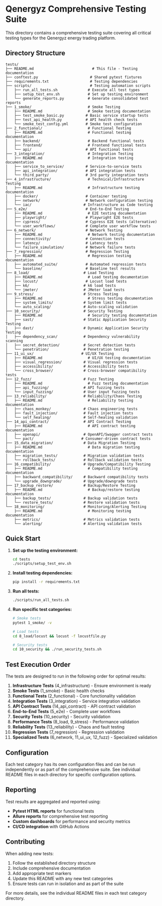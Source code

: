 # Qenergyz Comprehensive Testing Suite

This directory contains a comprehensive testing suite covering all critical testing types for the Qenergyz energy trading platform.

## Directory Structure

```
tests/
├── README.md                           # This file - Testing documentation
├── conftest.py                        # Shared pytest fixtures
├── requirements.txt                   # Testing dependencies
├── scripts/                           # Testing automation scripts
│   ├── run_all_tests.sh              # Execute all test types
│   ├── setup_test_env.sh             # Set up testing environment
│   └── generate_reports.py           # Generate consolidated test reports
├── 1_smoke/                          # Smoke Testing
│   ├── README.md                     # Smoke testing documentation
│   ├── test_smoke_basic.py          # Basic service startup tests
│   ├── test_api_health.py           # API health check tests
│   └── smoke_test_config.yml        # Smoke test configuration
├── 2_functional/                     # Functional Testing
│   ├── README.md                     # Functional testing documentation
│   ├── backend/                      # Backend functional tests
│   ├── frontend/                     # Frontend functional tests
│   └── api/                         # API functional tests
├── 3_integration/                    # Integration Testing
│   ├── README.md                     # Integration testing documentation
│   ├── service_to_service/          # Service-to-service tests
│   ├── api_integration/             # API integration tests
│   └── third_party/                 # 3rd party integration tests
├── 4_infrastructure/                 # Technical/Infrastructure Testing
│   ├── README.md                     # Infrastructure testing documentation
│   ├── docker/                      # Container testing
│   ├── network/                     # Network configuration testing
│   └── iac/                        # Infrastructure as Code testing
├── 5_e2e/                           # End-to-End Testing
│   ├── README.md                     # E2E testing documentation
│   ├── playwright/                  # Playwright E2E tests
│   ├── cypress/                     # Cypress E2E tests (alternative)
│   └── user_workflows/              # Complete user workflow tests
├── 6_network/                       # Network Testing
│   ├── README.md                     # Network testing documentation
│   ├── connectivity/                # Connection tests
│   ├── latency/                     # Latency tests
│   └── failure_simulation/          # Network failure tests
├── 7_regression/                    # Regression Testing
│   ├── README.md                     # Regression testing documentation
│   ├── automated_suite/             # Automated regression tests
│   └── baseline/                    # Baseline test results
├── 8_load/                         # Load Testing
│   ├── README.md                     # Load testing documentation
│   ├── locust/                      # Locust load tests
│   ├── k6/                         # k6 load tests
│   └── jmeter/                     # JMeter load tests
├── 9_stress/                       # Stress Testing
│   ├── README.md                     # Stress testing documentation
│   ├── system_limits/              # System limit tests
│   └── auto_scaling/               # Auto-scaling validation
├── 10_security/                    # Security Testing
│   ├── README.md                     # Security testing documentation
│   ├── sast/                       # Static Application Security Testing
│   ├── dast/                       # Dynamic Application Security Testing
│   ├── dependency_scan/            # Dependency vulnerability scanning
│   ├── secret_detection/           # Secret detection tests
│   └── penetration/                # Penetration testing
├── 11_ui_ux/                      # UI/UX Testing
│   ├── README.md                     # UI/UX testing documentation
│   ├── visual_regression/          # Visual regression tests
│   ├── accessibility/              # Accessibility tests
│   └── cross_browser/              # Cross-browser compatibility tests
├── 12_fuzz/                        # Fuzz Testing
│   ├── README.md                     # Fuzz testing documentation
│   ├── api_fuzzing/                # API fuzzing tests
│   └── input_fuzzing/              # User input fuzzing tests
├── 13_reliability/                 # Reliability/Chaos Testing
│   ├── README.md                     # Reliability testing documentation
│   ├── chaos_monkey/               # Chaos engineering tests
│   ├── fault_injection/            # Fault injection tests
│   └── self_healing/               # Self-healing validation
├── 14_api_contract/                # API Contract Testing
│   ├── README.md                     # API contract testing documentation
│   ├── openapi/                    # OpenAPI/Swagger contract tests
│   └── pact/                      # Consumer-driven contract tests
├── 15_data_migration/              # Data Migration Testing
│   ├── README.md                     # Data migration testing documentation
│   ├── migration_tests/            # Migration validation tests
│   └── rollback_tests/             # Rollback validation tests
├── 16_compatibility/               # Upgrade/Compatibility Testing
│   ├── README.md                     # Compatibility testing documentation
│   ├── backward_compatibility/     # Backward compatibility tests
│   └── upgrade_downgrade/          # Upgrade/downgrade tests
├── 17_backup_restore/              # Backup/Restore Testing
│   ├── README.md                     # Backup/restore testing documentation
│   ├── backup_tests/               # Backup validation tests
│   └── restore_tests/              # Restore validation tests
└── 18_monitoring/                  # Monitoring/Alerting Testing
    ├── README.md                     # Monitoring testing documentation
    ├── metrics/                    # Metrics validation tests
    └── alerting/                   # Alerting validation tests
```

## Quick Start

1. **Set up the testing environment:**
   ```bash
   cd tests
   ./scripts/setup_test_env.sh
   ```

2. **Install testing dependencies:**
   ```bash
   pip install -r requirements.txt
   ```

3. **Run all tests:**
   ```bash
   ./scripts/run_all_tests.sh
   ```

4. **Run specific test categories:**
   ```bash
   # Smoke tests
   pytest 1_smoke/ -v
   
   # Load tests
   cd 8_load/locust && locust -f locustfile.py
   
   # Security tests
   cd 10_security && ./run_security_tests.sh
   ```

## Test Execution Order

The tests are designed to run in the following order for optimal results:

1. **Infrastructure Tests** (4_infrastructure) - Ensure environment is ready
2. **Smoke Tests** (1_smoke) - Basic health checks
3. **Functional Tests** (2_functional) - Core functionality validation
4. **Integration Tests** (3_integration) - Service integration validation
5. **API Contract Tests** (14_api_contract) - API contract validation
6. **End-to-End Tests** (5_e2e) - Complete user workflows
7. **Security Tests** (10_security) - Security validation
8. **Performance Tests** (8_load, 9_stress) - Performance validation
9. **Reliability Tests** (13_reliability) - Chaos and fault testing
10. **Regression Tests** (7_regression) - Regression validation
11. **Specialized Tests** (6_network, 11_ui_ux, 12_fuzz) - Specialized validation

## Configuration

Each test category has its own configuration files and can be run independently or as part of the comprehensive suite. See individual README files in each directory for specific configuration options.

## Reporting

Test results are aggregated and reported using:
- **Pytest HTML reports** for functional tests
- **Allure reports** for comprehensive test reporting
- **Custom dashboards** for performance and security metrics
- **CI/CD integration** with GitHub Actions

## Contributing

When adding new tests:
1. Follow the established directory structure
2. Include comprehensive documentation
3. Add appropriate test markers
4. Update this README with any new test categories
5. Ensure tests can run in isolation and as part of the suite

For more details, see the individual README files in each test category directory.